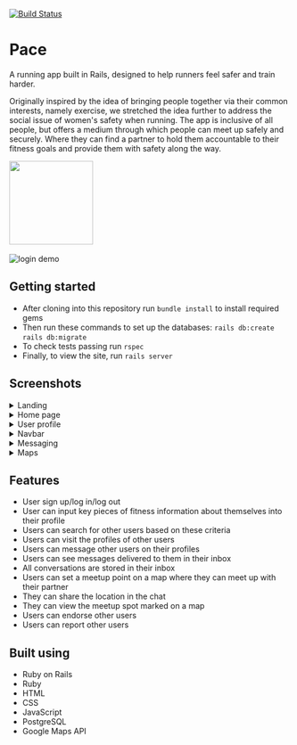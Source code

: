 [![Build Status](https://travis-ci.com/kerrimcm/pace.svg?branch=master)](https://travis-ci.com/kerrimcm/pace)
# Pace

A running app built in Rails, designed to help runners feel safer and train harder.

Originally inspired by the idea of bringing people together via their common interests, namely exercise, we stretched the idea further to address the social issue of women's safety when running. The app is inclusive of all people, but offers a medium through which people can meet up safely and securely. Where they can find a partner to hold them accountable to their fitness goals and provide them with safety along the way. 

<img src="app/assets/images/pace-logo.png" width="150" height="150">

![login demo](app/assets/images/Login.gif)

## Getting started

* After cloning into this repository run `bundle install` to install required gems
* Then run these commands to set up the databases:
`rails db:create`
`rails db:migrate`
* To check tests passing run `rspec`
* Finally, to view the site, run `rails server`

## Screenshots

<details>
  <summary>Landing</summary>
<img src="app/assets/images/landing.png">
</details>

<details>
  <summary>Home page</summary>
<img src="app/assets/images/home-page.png">
</details>

<details>
  <summary>User profile</summary>
<img src="app/assets/images/user-profile.png">
</details>

<details>
  <summary>Navbar</summary>
<img src="app/assets/images/navbar.png">
</details>

<details>
  <summary>Messaging</summary>
<img src="app/assets/images/messaging.png">
</details>

<details>
  <summary>Maps</summary>
<img src="app/assets/images/maps.gif">
</details>

## Features

* User sign up/log in/log out
* User can input key pieces of fitness information about themselves into their profile
* Users can search for other users based on these criteria
* Users can visit the profiles of other users
* Users can message other users on their profiles
* Users can see messages delivered to them in their inbox
* All conversations are stored in their inbox
* Users can set a meetup point on a map where they can meet up with their partner
* They can share the location in the chat
* They can view the meetup spot marked on a map
* Users can endorse other users 
* Users can report other users

## Built using
* Ruby on Rails
* Ruby
* HTML
* CSS
* JavaScript
* PostgreSQL
* Google Maps API
